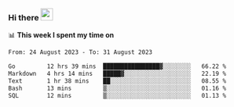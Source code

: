 ### Hi there <a href="https://www.gautamkrishnar.com/"><img src="https://media.giphy.com/media/hvRJCLFzcasrR4ia7z/giphy.gif" width="25px"></a>

📊 **This week I spent my time on**

<!--START_SECTION:waka-->

```txt
From: 24 August 2023 - To: 31 August 2023

Go         12 hrs 39 mins  ████████████████▓░░░░░░░░   66.22 %
Markdown   4 hrs 14 mins   █████▓░░░░░░░░░░░░░░░░░░░   22.19 %
Text       1 hr 38 mins    ██░░░░░░░░░░░░░░░░░░░░░░░   08.55 %
Bash       13 mins         ▒░░░░░░░░░░░░░░░░░░░░░░░░   01.16 %
SQL        12 mins         ▒░░░░░░░░░░░░░░░░░░░░░░░░   01.13 %
```

<!--END_SECTION:waka-->
